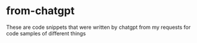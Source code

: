 # from-chatgpt
These are code snippets that were written by chatgpt from my requests for code samples of different things
